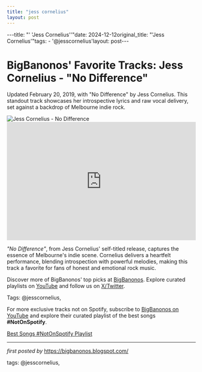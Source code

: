 ```yaml
---
title: "jess cornelius"
layout: post
---
```

---title: "' 'Jess Cornelius''"date: 2024-12-12original_title: "'Jess Cornelius'"tags:  - '@jesscornelius'layout: post---<!-- Post Title --><h1 >BigBanonos' Favorite Tracks: Jess Cornelius - "No Difference"</h1> <!-- Introductory Text --><p >Updated February 20, 2019, with "No Difference" by Jess Cornelius. This standout track showcases her introspective lyrics and raw vocal delivery, set against a backdrop of Melbourne indie rock.</p> <!-- Featured Image --><div > <img src="https://www.rollingstone.com/wp-content/uploads/2020/06/JessCornelius-Rachael-Pony-Cassells.jpg" alt="Jess Cornelius - No Difference" /></div> <!-- YouTube Video Embed --><div > <iframe width="100%" height="315" src="https://www.youtube.com/embed/XYDbx6L2Wuk" title="Jess Cornelius - 'No Difference'" frameborder="0" allow="accelerometer; autoplay; encrypted-media; gyroscope; picture-in-picture; web-share" referrerpolicy="strict-origin-when-cross-origin" allowfullscreen></iframe></div> <!-- Song Information --><div > <p><em>"No Difference"</em>, from Jess Cornelius' self-titled release, captures the essence of Melbourne's indie scene. Cornelius delivers a heartfelt performance, blending introspection with powerful melodies, making this track a favorite for fans of honest and emotional rock music.</p></div> <!-- Footer Links --><div > <p>Discover more of BigBanonos' top picks at <a href="https://bigbanonos.blogspot.com/" target="_blank">BigBanonos</a>. Explore curated playlists on <a href="https://www.youtube.com/@BigBanonos" target="_blank">YouTube</a> and follow us on <a href="https://x.com/bigbanonos" target="_blank">X/Twitter</a>.</p></div> <!-- Tags --><p >Tags: @jesscornelius,</p><!--Subscribe and Playlist Links--><div>    <p>For more exclusive tracks not on Spotify, subscribe to <a href="https://www.youtube.com/@BigBanonos" target="_blank">BigBanonos on YouTube</a> and explore their curated playlist of the best songs <strong>#NotOnSpotify</strong>.</p>    <p><a href="https://www.youtube.com/playlist?list=PLtuNtuTatqI0kFahUCbtbfenC_ET5O_tr" target="_blank">Best Songs #NotOnSpotify Playlist<br /></a></p></div><hr /><p><em>first posted by</em> <a href="https://bigbanonos.blogspot.com/" rel="noopener" target="_new">https://bigbanonos.blogspot.com/</a></p><p>tags: @jesscornelius,</p>